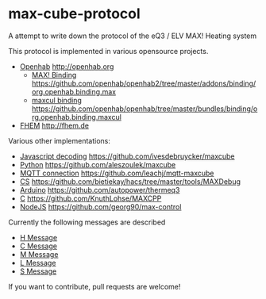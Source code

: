 max-cube-protocol
=================

A attempt to write down the protocol of the eQ3 / ELV MAX! Heating system

This protocol is implemented in various opensource projects.

* [Openhab](http://openhab.org) http://openhab.org
	* [MAX! Binding](https://github.com/openhab/openhab2/tree/master/addons/binding/org.openhab.binding.max) https://github.com/openhab/openhab2/tree/master/addons/binding/org.openhab.binding.max 
	* [maxcul binding](https://github.com/openhab/openhab/tree/master/bundles/binding/org.openhab.binding.maxcul) https://github.com/openhab/openhab/tree/master/bundles/binding/org.openhab.binding.maxcul
* [FHEM](http://fhem.de) http://fhem.de

Various other implementations:
* [Javascript decoding](https://github.com/ivesdebruycker/maxcube) https://github.com/ivesdebruycker/maxcube
* [Python](https://github.com/aleszoulek/maxcube) https://github.com/aleszoulek/maxcube
* [MQTT connection](https://github.com/leachj/mqtt-maxcube) https://github.com/leachj/mqtt-maxcube
* [CS](https://github.com/bietiekay/hacs/tree/master/tools/MAXDebug) https://github.com/bietiekay/hacs/tree/master/tools/MAXDebug
* [Arduino](https://github.com/autopower/thermeq3) https://github.com/autopower/thermeq3
* [C](https://github.com/KnuthLohse/MAXCPP) https://github.com/KnuthLohse/MAXCPP
* [NodeJS](https://github.com/georg90/max-control) https://github.com/georg90/max-control

Currently the following messages are described
* [H Message](H-Message.md) 
* [C Message](C-Message.md)
* [M Message](M-Message.md)
* [L Message](L-Message.md) 
* [S Message](S-Message.md) 

If you want to contribute, pull requests are welcome!
